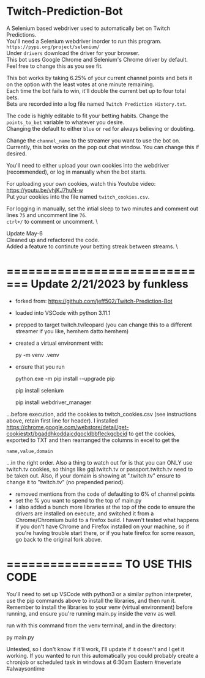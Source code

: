 # Twitch-Prediction-Bot
A Selenium based webdriver used to automatically bet on Twitch Predictions.\
You'll need a Selenium webdriver inorder to run this program. `https://pypi.org/project/selenium/`\
Under `drivers` download the driver for your browser.\
This bot uses Google Chrome and Selenium's Chrome driver by default. Feel free to change this as you see fit.

This bot works by taking 6.25% of your current channel points and bets it on the option with the least votes at one minute remaining.\
Each time the bot fails to win, it'll double the current bet up to four total bets.\
Bets are recorded into a log file named `Twitch Prediction History.txt`.

The code is highly editable to fit your betting habits.
Change the `points_to_bet` variable to whatever you desire. \
Changing the default to either `blue` or `red` for always believing or doubting.


Change the `channel_name` to the streamer you want to use the bot on.\
Currently, this bot works on the pop out chat window. You can change this if desired.

You'll need to either upload your own cookies into the webdriver (recommended), or log in manually when the bot starts.

For uploading your own cookies, watch this Youtube video: https://youtu.be/vhjKJ7huN-w \
Put your cookies into the file named `twitch_cookies.csv`.

For logging in manually, set the intial sleep to two minutes and comment out lines `75` and uncomment  line `76`.\
`ctrl+/` to comment or uncomment. \


Update May-6 \
Cleaned up and refactored the code. \
Added a feature to continute your betting streak between streams. \

=============================
Update 2/21/2023 by funkless
============================

* forked from: https://github.com/jeff502/Twitch-Prediction-Bot
* loaded into VSCode with python 3.11.1
* prepped to target twitch.tv/leopard (you can change this to a different streamer if you like, hemhem datto hemhem)
* created a virtual environment with: 
    
    py -m venv .venv

* ensure that you run 
    
    python.exe -m pip install --upgrade pip

    pip install selenium  

    pip install webdriver_manager 

...before execution, add the cookies to twitch_cookies.csv (see instructions above, retain first line for header). I installed https://chrome.google.com/webstore/detail/get-cookiestxt/bgaddhkoddajcdgocldbbfleckgcbcid
to get the cookies, exported to TXT and then rearranged the columns in excel to get the 
    
    name,value,domain

...in the right order. Also a thing to watch out for is that you can ONLY use twitch.tv cookies, so things like gql.twitch.tv or passport.twitch.tv need to be taken out. Also, if your domain is showing at ".twitch.tv" ensure to change it to "twitch.tv" (no prepended period). 

* removed mentions from the code of defaulting to 6% of channel points
* set the % you want to spend to the top of main.py
* I also added a bunch more libraries at the top of the code to ensure the drivers are installed on execute, and switched it from a Chrome/Chromium build to a firefox build. I haven't tested what happens if you don't have Chrome and Firefox installed on your machine, so if you're having trouble start there, or if you hate firefox for some reason, go back to the original fork above. 

================
TO USE THIS CODE
================

You'll need to set up VSCode with python3 or a similar python interpreter, use the pip commands above to install the libraries, and then run it. Remember to install the libraries to your venv (virtual environment) before running, and ensure you're running main.py inside the venv as well. 

run with this command from the venv terminal, and in the directory:

py main.py

Untested, so I don't know if it'll work, I'll update if it doesn't and I get it working. If you wanted to run this automatically you could probably create a chronjob or scheduled task in windows at 6:30am Eastern #neverlate #alwaysontime
